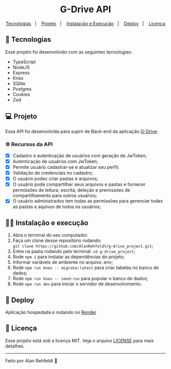 <h1 align="center">
  G-Drive API
</h1>

<p align="center">
  <a href="#-tecnologias">Tecnologias</a>&nbsp;&nbsp;&nbsp;|&nbsp;&nbsp;&nbsp;
  <a href="#-projeto">Projeto</a>&nbsp;&nbsp;&nbsp;|&nbsp;&nbsp;&nbsp;
  <a href="#-instalação-e-execução">Instalação e Execução</a>&nbsp;&nbsp;&nbsp;|&nbsp;&nbsp;&nbsp;
  <a href="#-deploy">Deploy</a>&nbsp;&nbsp;&nbsp;|&nbsp;&nbsp;&nbsp;
  <a href="#memo-licença">Licença</a>
</p>

## 🚀 Tecnologias

Esse projeto foi desenvolvido com as seguintes tecnologias:

- TypeScript
- NodeJS
- Express
- Knex
- SQlite
- Postgres
- Cookies
- Zod

## 💻 Projeto

Essa API foi desenvolvida para suprir de Back-end da aplicação [G-Drive](https://github.com/AlanRehfeldt/g-drive-app).

### ⚙️ Recursos da API

- [x] Cadastro e autenticação de usuários com geração de JwToken;
- [x] Autenticação de usuários com JwToken;
- [x] Permite usuário cadastrar-se e atualizar seu perfil;
- [x] Validação de credenciais no cadastro;
- [x] O usuário podec criar pastas e arquivos;
- [x] O usuário pode compartilhar seus arquivos e pastas e fornecer permissões de leitura, escrita, deleção e premissões de compartilhamento para outros usuários;
- [x] O usuário administrados tem todas as permissões para gerenciar todas as pastas e aquivos de todos os usuários;

## 👨‍💻 Instalação e execução

1. Abra o terminal do seu computador. 
3. Faça um clone desse repositório rodando: <br> `git clone https://github.com/AlanRehfeldt/g-drive_project.git`;
4. Entre na pasta rodando pelo terminal: `cd g-drive_project`;
5. Rode `npm i` para instalar as dependências do projeto;
6. Informar variáveis de ambiente no arquivo .env;
7. Rode `npm run knex -- migrate:latest` para criar tabelas no banco de dados;
7. Rode `npm run knex -- seed:run` para popular o banco de dados;
8. Rode `npm run dev` para iniciar o servidor de desenvolvimento.

## 🔗 Deploy
Aplicação hospedada e rodando no [Render](https://g-drive-api-zafv.onrender.com)

## :memo: Licença

Esse projeto está sob a licença MIT. Veja o arquivo [LICENSE](LICENSE.md) para mais detalhes.

---

Feito por Alan Rehfeldt :wave: 
